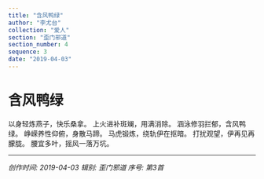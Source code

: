```yaml
---
title: "含风鸭绿"
author: "李尤台"
collection: "爱人"
section: "歪门邪道"
section_number: 4
sequence: 3
date: "2019-04-03"
---
```


# 含风鸭绿

以身轻炼燕子，快乐桑拿。
上火进补斑斓，用满消除。
涵泳修羽拦郁，含风鸭绿。
峥嵘养性仰俯，身散马蹄。
马虎锻炼，绕轨伊在抠暗。
打扰观望，伊再见再朦胧。
腰宜多叶，摇风一落万坑。

---
*创作时间: 2019-04-03*
*辑别: 歪门邪道*
*序号: 第3首*
